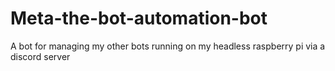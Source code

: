 # Meta-the-bot-automation-bot
A bot for managing my other bots running on my headless raspberry pi via a discord server
